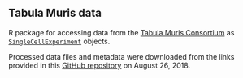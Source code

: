 ## Tabula Muris data

R package for accessing data from the [Tabula Muris Consortium](http://tabula-muris.ds.czbiohub.org/) as [`SingleCellExperiment`](https://bioconductor.org/packages/release/bioc/html/SingleCellExperiment.html) objects.

Processed data files and metadata were downloaded from the links provided in this [GitHub repository](https://github.com/czbiohub/tabula-muris-vignettes/tree/master/data) on August 26, 2018.